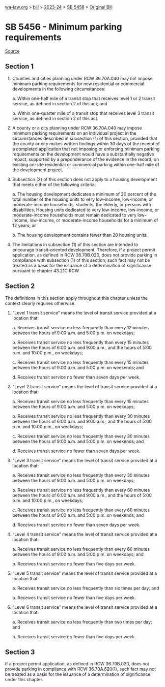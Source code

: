 [wa-law.org](/) > [bill](/bill/) > [2023-24](/bill/2023-24/) > [SB 5456](/bill/2023-24/sb/5456/) > [Original Bill](/bill/2023-24/sb/5456/1/)

# SB 5456 - Minimum parking requirements

[Source](http://lawfilesext.leg.wa.gov/biennium/2023-24/Pdf/Bills/Senate%20Bills/5456.pdf)

## Section 1
1. Counties and cities planning under RCW 36.70A.040 may not impose minimum parking requirements for new residential or commercial developments in the following circumstances:

    a. Within one-half mile of a transit stop that receives level 1 or 2 transit service, as defined in section 2 of this act; and

    b. Within one-quarter mile of a transit stop that receives level 3 transit service, as defined in section 2 of this act.

2. A county or a city planning under RCW 36.70A.040 may impose minimum parking requirements on an individual project in the circumstances described in subsection (1) of this section, provided that the county or city makes written findings within 30 days of the receipt of a completed application that not imposing or enforcing minimum parking requirements on the development would have a substantially negative impact, supported by a preponderance of the evidence in the record, on existing on-site residential or commercial parking within one-half mile of the development project.

3. Subsection (2) of this section does not apply to a housing development that meets either of the following criteria:

    a. The housing development dedicates a minimum of 20 percent of the total number of the housing units to very low-income, low-income, or moderate-income households, students, the elderly, or persons with disabilities. Housing units dedicated to very low-income, low-income, or moderate-income households must remain dedicated to very low-income, low-income, or moderate-income households for a minimum of 12 years; or

    b. The housing development contains fewer than 20 housing units.

4. The limitations in subsection (1) of this section are intended to encourage transit-oriented development. Therefore, if a project permit application, as defined in RCW 36.70B.020, does not provide parking in compliance with subsection (1) of this section, such fact may not be treated as a basis for the issuance of a determination of significance pursuant to chapter 43.21C RCW.

## Section 2
The definitions in this section apply throughout this chapter unless the context clearly requires otherwise.

1. "Level 1 transit service" means the level of transit service provided at a location that:

    a. Receives transit service no less frequently than every 12 minutes between the hours of 9:00 a.m. and 5:00 p.m. on weekdays;

    b. Receives transit service no less frequently than every 15 minutes between the hours of 6:00 a.m. and 9:00 a.m., and the hours of 5:00 p.m. and 10:00 p.m., on weekdays;

    c. Receives transit service no less frequently than every 15 minutes between the hours of 9:00 a.m. and 5:00 p.m. on weekends; and

    d. Receives transit service no fewer than seven days per week.

2. "Level 2 transit service" means the level of transit service provided at a location that:

    a. Receives transit service no less frequently than every 15 minutes between the hours of 9:00 a.m. and 5:00 p.m. on weekdays;

    b. Receives transit service no less frequently than every 30 minutes between the hours of 6:00 a.m. and 9:00 a.m., and the hours of 5:00 p.m. and 10:00 p.m., on weekdays;

    c. Receives transit service no less frequently than every 30 minutes between the hours of 9:00 a.m. and 5:00 p.m. on weekends; and

    d. Receives transit service no fewer than seven days per week.

3. "Level 3 transit service" means the level of transit service provided at a location that:

    a. Receives transit service no less frequently than every 30 minutes between the hours of 9:00 a.m. and 5:00 p.m. on weekdays;

    b. Receives transit service no less frequently than every 60 minutes between the hours of 6:00 a.m. and 9:00 a.m., and the hours of 5:00 p.m. and 10:00 p.m., on weekdays;

    c. Receives transit service no less frequently than every 60 minutes between the hours of 9:00 a.m. and 5:00 p.m. on weekends; and

    d. Receives transit service no fewer than seven days per week.

4. "Level 4 transit service" means the level of transit service provided at a location that:

    a. Receives transit service no less frequently than every 60 minutes between the hours of 9:00 a.m. and 5:00 p.m. on weekdays; and

    b. Receives transit service no fewer than five days per week.

5. "Level 5 transit service" means the level of transit service provided at a location that:

    a. Receives transit service no less frequently than six times per day; and

    b. Receives transit service no fewer than five days per week.

6. "Level 6 transit service" means the level of transit service provided at a location that:

    a. Receives transit service no less frequently than two times per day; and

    b. Receives transit service no fewer than five days per week.

## Section 3
If a project permit application, as defined in RCW 36.70B.020, does not provide parking in compliance with RCW 36.70A.620(1), such fact may not be treated as a basis for the issuance of a determination of significance under this chapter.
